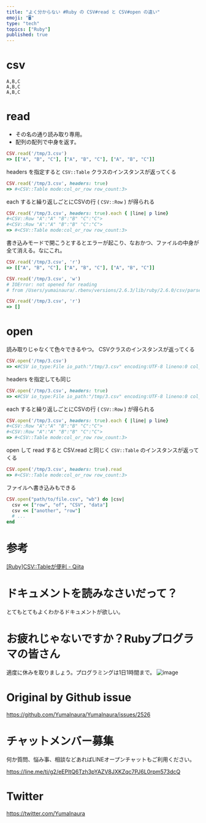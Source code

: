 ```yaml
---
title: "よく分からない #Ruby の CSV#read と CSV#open の違い"
emoji: "🖥"
type: "tech"
topics: ["Ruby"]
published: true
---
```


# csv

```
A,B,C
A,B,C
A,B,C
```

# read

- その名の通り読み取り専用。
- 配列の配列で中身を返す。

```rb
CSV.read('/tmp/3.csv')
=> [["A", "B", "C"], ["A", "B", "C"], ["A", "B", "C"]]
```

headers を指定すると `CSV::Table` クラスのインスタンスが返ってくる

```rb
CSV.read('/tmp/3.csv', headers: true)
=> #<CSV::Table mode:col_or_row row_count:3>
```

each すると繰り返しごとにCSVの行 ( `CSV::Row` ) が得られる

```rb
CSV.read('/tmp/3.csv', headers: true).each { |line| p line}
#<CSV::Row "A":"A" "B":"B" "C":"C">
#<CSV::Row "A":"A" "B":"B" "C":"C">
=> #<CSV::Table mode:col_or_row row_count:3>
````

書き込みモードで開こうとするとエラーが起こり、なおかつ、ファイルの中身が全て消える。なにこれ。

```rb
CSV.read('/tmp/3.csv', 'r')
=> [["A", "B", "C"], ["A", "B", "C"], ["A", "B", "C"]]

CSV.read('/tmp/3.csv', 'w')
# IOError: not opened for reading
# from /Users/yumainaura/.rbenv/versions/2.6.3/lib/ruby/2.6.0/csv/parser.rb:202:in `gets'

CSV.read('/tmp/3.csv', 'r')
=> []
```

# open

読み取りじゃなくて色々できるやつ。
CSVクラスのインスタンスが返ってくる

```rb
CSV.open('/tmp/3.csv')
=> <#CSV io_type:File io_path:"/tmp/3.csv" encoding:UTF-8 lineno:0 col_sep:"," row_sep:"\n" quote_char:"\"">
```

headers を指定しても同じ

```rb
CSV.open('/tmp/3.csv', headers: true)
=> <#CSV io_type:File io_path:"/tmp/3.csv" encoding:UTF-8 lineno:0 col_sep:"," row_sep:"\n" quote_char:"\"" headers:true>
```

each すると繰り返しごとにCSVの行 ( `CSV::Row` ) が得られる

```rb
CSV.open('/tmp/3.csv', headers: true).each { |line| p line}
#<CSV::Row "A":"A" "B":"B" "C":"C">
#<CSV::Row "A":"A" "B":"B" "C":"C">
=> #<CSV::Table mode:col_or_row row_count:3>
```

open して read すると CSV.read と同じく `CSV::Table` のインスタンスが返ってくる

```rb
CSV.open('/tmp/3.csv', headers: true).read
=> #<CSV::Table mode:col_or_row row_count:3>
````

ファイルへ書き込みもできる

```rb
CSV.open("path/to/file.csv", "wb") do |csv|
  csv << ["row", "of", "CSV", "data"]
  csv << ["another", "row"]
  # ...
end
````

# 参考

[[Ruby]CSV::Tableが便利 - Qiita](https://qiita.com/hkengo/items/59ba599ef48c613f2402)

# ドキュメントを読みなさいだって？

とてもとてもよくわかるドキュメントが欲しい。

# お疲れじゃないですか？Rubyプログラマの皆さん

適度に休みを取りましょう。プログラミングは1日1時間まで。
![image](https://user-images.githubusercontent.com/13635059/65644969-c2a29e00-e030-11e9-850c-ad31b924d59b.png)



# Original by Github issue

https://github.com/YumaInaura/YumaInaura/issues/2526








<!-- Update From Qiita API -->

# チャットメンバー募集


何か質問、悩み事、相談などあればLINEオープンチャットもご利用ください。

https://line.me/ti/g2/eEPltQ6Tzh3pYAZV8JXKZqc7PJ6L0rpm573dcQ





# Twitter


https://twitter.com/YumaInaura


<!-- Update From Qiita API -->


